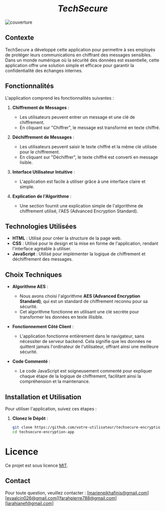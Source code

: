 <div align="center">

<h1><b><i>TechSecure </i></b></h1>

</div>


![couverture](https://th.bing.com/th/id/R.0e1e665d839ffb2ac9eae7e634451088?rik=GjvMocshqgAFRQ&riu=http%3a%2f%2fwww.cncrgroup.com%2fwp-content%2fuploads%2f2021%2f03%2ffuture-artificial-intelligence-robot-cyborg-1024x683.jpg&ehk=Y6yBvNv%2feWHuBhdSDM1YyMZQVfJ2eoRsAvbSIS92unI%3d&risl=&pid=ImgRaw&r=0)

## Contexte
TechSecure a développé cette application pour permettre à ses employés de protéger leurs communications en chiffrant des messages sensibles. Dans un monde numérique où la sécurité des données est essentielle, cette application offre une solution simple et efficace pour garantir la confidentialité des échanges internes.

## Fonctionnalités
L'application comprend les fonctionnalités suivantes :

1. **Chiffrement de Messages** :
   - Les utilisateurs peuvent entrer un message et une clé de chiffrement.
   - En cliquant sur "Chiffrer", le message est transformé en texte chiffré.

2. **Déchiffrement de Messages** :
   - Les utilisateurs peuvent saisir le texte chiffré et la même clé utilisée pour le chiffrement.
   - En cliquant sur "Déchiffrer", le texte chiffré est converti en message lisible.

3. **Interface Utilisateur Intuitive** :
   - L'application est facile à utiliser grâce à une interface claire et simple.

4. **Explication de l'Algorithme** :
   - Une section fournit une explication simple de l'algorithme de chiffrement utilisé, l'AES (Advanced Encryption Standard).

## Technologies Utilisées
- **HTML** : Utilisé pour créer la structure de la page web.
- **CSS** : Utilisé pour le design et la mise en forme de l'application, rendant l'interface agréable à utiliser.
- **JavaScript** : Utilisé pour implémenter la logique de chiffrement et déchiffrement des messages.

## Choix Techniques
- **Algorithme AES** :
  - Nous avons choisi l'algorithme **AES (Advanced Encryption Standard)**, qui est un standard de chiffrement reconnu pour sa sécurité.
  - Cet algorithme fonctionne en utilisant une clé secrète pour transformer les données en texte illisible.

- **Fonctionnement Côté Client** :
  - L'application fonctionne entièrement dans le navigateur, sans nécessiter de serveur backend. Cela signifie que les données ne quittent jamais l'ordinateur de l'utilisateur, offrant ainsi une meilleure sécurité.

- **Code Commenté** :
  - Le code JavaScript est soigneusement commenté pour expliquer chaque étape de la logique de chiffrement, facilitant ainsi la compréhension et la maintenance.

## Installation et Utilisation
Pour utiliser l'application, suivez ces étapes :

1. **Clonez le Dépôt** :
   ```bash
   git clone https://github.com/votre-utilisateur/techsecure-encryption-app.git
   cd techsecure-encryption-app


# **Licence**
Ce projet est sous licence [MIT](LICENSE).

## **Contact**
Pour toute question, veuillez contacter :
[marieneikhafinis@gmail.com][evaalcin026@gmail.com][farahpierre788@gmail.com][larahjanef@gmail.com]
